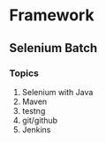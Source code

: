 # Framework
## Selenium Batch
### Topics
1. Selenium with Java
2. Maven
3. testng
4. git/github
5. Jenkins
   
